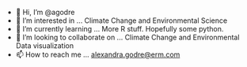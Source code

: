 - 👋 Hi, I’m @agodre
- 👀 I’m interested in ... Climate Change and Environmental Science
- 🌱 I’m currently learning ... More R stuff. Hopefully some python. 
- 💞️ I’m looking to collaborate on ... Climate Change and Environmental Data visualization
- 📫 How to reach me ... alexandra.godre@erm.com

<!---
agodre/agodre is a ✨ special ✨ repository because its `README.md` (this file) appears on your GitHub profile.
You can click the Preview link to take a look at your changes.
--->
